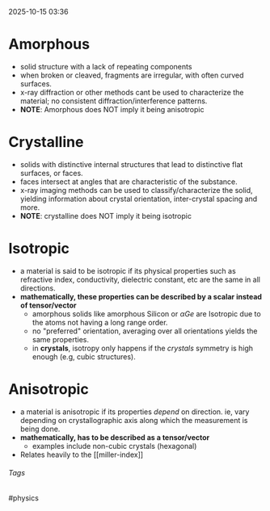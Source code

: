 2025-10-15 03:36

# Amorphous
- solid structure with a lack of repeating components
- when broken or cleaved, fragments are irregular, with often curved surfaces. 
- x-ray diffraction or other methods cant be used to characterize the material; no consistent diffraction/interference patterns. 
- **NOTE**: Amorphous does NOT imply it being anisotropic
# Crystalline
- solids with distinctive internal structures that lead to distinctive flat surfaces, or faces. 
- faces intersect at angles that are characteristic of the substance. 
- x-ray imaging methods can be used to classify/characterize the solid, yielding information about crystal orientation, inter-crystal spacing and more. 
-  **NOTE**: crystalline does NOT imply it being isotropic

# Isotropic
- a material is said to be isotropic if its physical properties such as refractive index, conductivity, dielectric constant, etc are the same in all directions.
- **mathematically, these properties can be described by a scalar instead of tensor/vector**
	- amorphous solids like amorphous Silicon or $\alpha Ge$ are Isotropic due to the atoms not having a long range order. 
	- no "preferred" orientation, averaging over all orientations yields the same properties. 
	- in **crystals**, isotropy only happens if the *crystals* symmetry is high enough (e.g, cubic structures). 

# Anisotropic
- a material is anisotropic if its properties *depend* on direction. ie, vary depending on crystallographic axis along which the measurement is being done. 
- **mathematically, has to be described as a tensor/vector**
	- examples include non-cubic crystals (hexagonal)
- Relates heavily to the [[miller-index]]

###### Tags
#physics 
